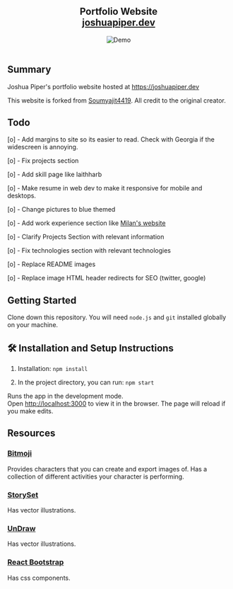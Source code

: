 <h2 align="center">
  Portfolio Website<br/>
  <a href="https://joshuapiper.dev/" target="_blank">joshuapiper.dev</a>
</h2>
<div align="center">
  <img alt="Demo" src="./Images/readme-img1.png" />
</div>

<br/>

## Summary

Joshua Piper's portfolio website hosted at https://joshuapiper.dev

This website is forked from [Soumyajit4419](https://github.com/soumyajit4419/Portfolio). All credit to the original creator.

## Todo

[o] - Add margins to site so its easier to read. Check with Georgia if the widescreen is annoying.

[o] - Fix projects section

[o] - Add skill page like laithharb

[o] - Make resume in web dev to make it responsive for mobile and desktops.

[o] - Change pictures to blue themed

[o] - Add work experience section like [Milan's website](https://milan.milanovic.org/)

[o] - Clarify Projects Section with relevant information

[o] - Fix technologies section with relevant technologies

[o] - Replace README images

[o] - Replace image HTML header redirects for SEO (twitter, google)

## Getting Started

Clone down this repository. You will need `node.js` and `git` installed globally on your machine.

## 🛠 Installation and Setup Instructions

1. Installation: `npm install`

2. In the project directory, you can run: `npm start`

Runs the app in the development mode.\
Open [http://localhost:3000](http://localhost:3000) to view it in the browser.
The page will reload if you make edits.

## Resources

### [Bitmoji](https://www.bitmoji.com/)
Provides characters that you can create and export images of. Has a collection of different activities your character is performing.

### [StorySet](https://storyset.com/)
Has vector illustrations.

### [UnDraw](https://undraw.co/illustrations)
Has vector illustrations.

### [React Bootstrap](https://react-bootstrap.github.io/)
Has css components.
